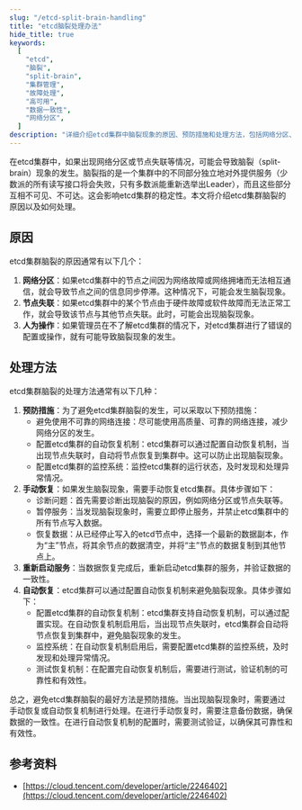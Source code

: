 ```yaml
---
slug: "/etcd-split-brain-handling"
title: "etcd脑裂处理办法"
hide_title: true
keywords:
  [
    "etcd",
    "脑裂",
    "split-brain",
    "集群管理",
    "故障处理",
    "高可用",
    "数据一致性",
    "网络分区",
  ]
description: "详细介绍etcd集群中脑裂现象的原因、预防措施和处理方法，包括网络分区、节点失联等场景的解决方案"
---
```


在etcd集群中，如果出现网络分区或节点失联等情况，可能会导致脑裂（split-brain）现象的发生。脑裂指的是一个集群中的不同部分独立地对外提供服务（少数派的所有读写接口将会失败，只有多数派能重新选举出Leader），而且这些部分互相不可见、不可达。这会影响etcd集群的稳定性。本文将介绍etcd集群脑裂的原因以及如何处理。

## 原因

etcd集群脑裂的原因通常有以下几个：

1.  **网络分区**：如果etcd集群中的节点之间因为网络故障或网络拥堵而无法相互通信，就会导致节点之间的信息同步停滞。这种情况下，可能会发生脑裂现象。
2.  **节点失联**：如果etcd集群中的某个节点由于硬件故障或软件故障而无法正常工作，就会导致该节点与其他节点失联。此时，可能会出现脑裂现象。
3.  **人为操作**：如果管理员在不了解etcd集群的情况下，对etcd集群进行了错误的配置或操作，就有可能导致脑裂现象的发生。

## 处理方法

etcd集群脑裂的处理方法通常有以下几种：

1.  **预防措施**：为了避免etcd集群脑裂的发生，可以采取以下预防措施：
    *   避免使用不可靠的网络连接：尽可能使用高质量、可靠的网络连接，减少网络分区的发生。
    *   配置etcd集群的自动恢复机制：etcd集群可以通过配置自动恢复机制，当出现节点失联时，自动将节点恢复到集群中。这可以防止出现脑裂现象。
    *   配置etcd集群的监控系统：监控etcd集群的运行状态，及时发现和处理异常情况。
2.  **手动恢复**：如果发生脑裂现象，需要手动恢复etcd集群。具体步骤如下：
    *   诊断问题：首先需要诊断出现脑裂的原因，例如网络分区或节点失联等。
    *   暂停服务：当发现脑裂现象时，需要立即停止服务，并禁止etcd集群中的所有节点写入数据。
    *   恢复数据：从已经停止写入的etcd节点中，选择一个最新的数据副本，作为“主”节点，将其余节点的数据清空，并将“主”节点的数据复制到其他节点上。
3.  **重新启动服务**：当数据恢复完成后，重新启动etcd集群的服务，并验证数据的一致性。
4.  **自动恢复**：etcd集群可以通过配置自动恢复机制来避免脑裂现象。具体步骤如下：
    *   配置etcd集群的自动恢复机制：etcd集群支持自动恢复机制，可以通过配置实现。在自动恢复机制启用后，当出现节点失联时，etcd集群会自动将节点恢复到集群中，避免脑裂现象的发生。
    *   监控系统：在自动恢复机制启用后，需要配置etcd集群的监控系统，及时发现和处理异常情况。
    *   测试恢复机制：在配置完自动恢复机制后，需要进行测试，验证机制的可靠性和有效性。

总之，避免etcd集群脑裂的最好方法是预防措施。当出现脑裂现象时，需要通过手动恢复或自动恢复机制进行处理。在进行手动恢复时，需要注意备份数据，确保数据的一致性。在进行自动恢复机制的配置时，需要测试验证，以确保其可靠性和有效性。

## 参考资料

*   [https://cloud.tencent.com/developer/article/2246402](https://cloud.tencent.com/developer/article/2246402)

